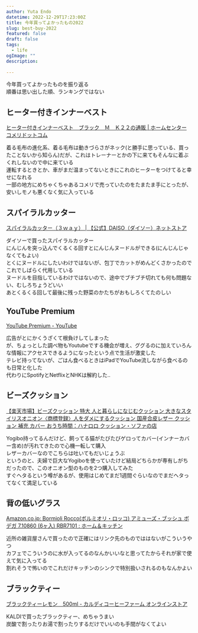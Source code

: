 ```yaml
---
author: Yuta Endo
datetime: 2022-12-29T17:23:00Z
title: 今年買ってよかったもの2022
slug: best-buy-2022
featured: false
draft: false
tags:
  - life
ogImage: ""
description:
  
---
```


今年買ってよかったものを振り返る  
順番は思い出した順、ランキングではない

## ヒーター付きインナーベスト
[ヒーター付きインナーベスト　ブラック　Ｍ　Ｋ２２の通販 | ホームセンター コメリドットコム](https://www.komeri.com/disp/CKmSfGoodsPageMain_001.jsp?GOODS_NO=2090203)

着る毛布の進化系、着る毛布は動きづらさがネック(と勝手に思っている、買ったことないから知らん)だが、これはトレーナーとかの下に来てもそんなに着ぶくれしないので中に来ている  
運転するときとか、車がまだ温まってないときにこれのヒーターをつけてると幸せになれる  
一部の地方にめちゃくちゃあるコメリで売っていたのをたまたま手にとったが、安いしモノも悪くなく気に入っている  

## スパイラルカッター
[スパイラルカッター（３ｗａｙ） | 【公式】DAISO（ダイソー）ネットストア](https://jp.daisonet.com/products/4549131760262)

ダイソーで買ったスパイラルカッター  
にんじんを突っ込んでくるくる回すとにんじんヌードルができる(にんじんじゃなくてもよい)  
とくにヌードルにしたいわけではないが、包丁でカットがめんどくさかったのでこれでしばらく代用している  
ヌードルを目指しているわけではないので、途中でブチブチ切れても何も問題ない、むしろちょうどいい  
あとくるくる回して最後に残った野菜のかたちがおもしろくてたのしい  

## YouTube Premium
[YouTube Premium - YouTube](https://www.youtube.com/premium)

広告がとにかくうざくて根負けしてしまった  
が、ちょっとした調べ物もYoutubeでする機会が増え、ググるのに加えていろんな情報にアクセスできるようになったという点で生活が激変した  
テレビ持ってないが、ごはん食べるときはiPadでYouTube流しながら食べるのも日常と化した  
代わりにSpotifyとNetflixとNHKは解約した..  

## ビーズクッション
[【楽天市場】ビーズクッション 特大 人と暮らしになじむクッション 大きなスタイリスオニオン〈商標登録〉人をダメにするクッション 国産合皮レザー クッション 補充 カバー おうち時間：ハナロロ クッション・ソファの店](https://item.rakuten.co.jp/auc-brainsewing/z004/)

Yogibo持ってるんだけど、飼ってる猫がたびたびゲロってカバー(インナーカバー含め)が汚れてきたので心機一転して購入  
レザーカバーなのでこちらは吐いてもだいじょうぶ  
というのと、夫婦で巨大なYogiboを使っていたけど結局どちらかが専有しがちだったので、このオニオン型のものを2つ購入してみた  
すぐヘタるという噂があるが、使用はじめてまだ1週間ぐらいなのでまだヘタってなくて満足している  

## 背の低いグラス
[Amazon.co.jp: Bormioli Rocco(ボルミオリ・ロッコ) アミューズ・ブッシュ ボデガ 7.10860 (6ヶ入) RBR7101 : ホーム＆キッチン](https://amzn.asia/d/fttfLwb)

近所の雑貨屋さんで買ったので正確にはリンク先のものでははないがこういうやつ  
カフェでこういうのに水が入ってるのなんかいいなと思ってたからそれが家で使えて気に入ってる  
割れそうで怖いのでこれだけキッチンのシンクで特別扱いされるのもなんかよい  

## ブラックティー
[ブラックティーレモン　500ml - カルディコーヒーファーム オンラインストア](https://www.kaldi.co.jp/ec/pro/disp/1/4515996914270)

KALDIで買ったブラックティー、めちゃうまい  
炭酸で割ったりお湯で割ったりするだけでいいのも手間がなくてよい<br>

